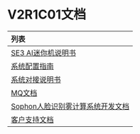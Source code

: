 # V2R1C01文档

| 列表 |
| :--- |
| [SE3 AI迷你机说明书](se3-ai-mini-ji-shuo-ming-shu.md) |
| [系统配置指南](xi-tong-pei-zhi-zhi-nang/) |
| [系统对接说明书](xi-tong-dui-jie-shuo-ming-shu/) |
| [MQ文档](1.-ji-yu-rabbit-mq-de-duan-yun-dui-jie-shuo-ming/) |
| [Sophon人脸识别雾计算系统开发文档](2.sophon-ren-lian-shi-bie-wu-ji-suan-xi-tong-kai-fa-wen-dang/) |
| [客户支持文档](3.ke-hu-zhi-chi/) |

